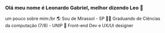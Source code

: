 ### Olá meu nome é Leonardo Gabriel, melhor dizendo Leo 👋

um pouco sobre mim:/br
🌎 Sou de Mirassol - SP
👨‍🎓 Graduando de Ciências da computação (7/8) - UNIP 
🧠 Front-end Dev e UX/UI designer

<!--
**LeonardoHenrique2310/LeonardoHenrique2310** is a ✨ _special_ ✨ repository because its `README.md` (this file) appears on your GitHub profile.

Here are some ideas to get you started:

- 🔭 I’m currently working on ...
- 🌱 I’m currently learning ...
- 👯 I’m looking to collaborate on ...
- 🤔 I’m looking for help with ...
- 💬 Ask me about ...
- 📫 How to reach me: ...
- 😄 Pronouns: ...
- ⚡ Fun fact: ...
-->
